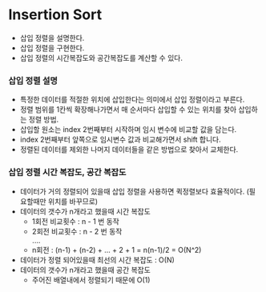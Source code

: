 # Insertion Sort
- 삽입 정렬을 설명한다.
- 삽입 정렬을 구현한다.
- 삽입 정렬의 시간복잡도와 공간복잡도를 계산할 수 있다.

### 삽입 정렬 설명
- 특정한 데이터를 적절한 위치에 삽입한다는 의미에서 삽입 정렬이라고 부른다.
- 정렬 범위를 1칸씩 확장해나가면서 매 순서마다 삽입할 수 있는 위치를 찾아 삽입하는 정렬 방법.
- 삽입할 원소는 index 2번째부터 시작하며 임시 변수에 비교할 값을 담는다.
- index 2번째부터 앞쪽으로 임시변수 값과 비교해가면서 shift 합니다.
- 정렬된 데이터를 제외한 나머지 데이터들을 같은 방법으로 찾아서 교체한다.

### 삽입 정렬 시간 복잡도, 공간 복잡도
- 데이터가 거의 정렬되어 있을때 삽입 정렬을 사용하면 퀵정렬보다 효율적이다. (필요할때만 위치를 바꾸므로)
- 데이터의 갯수가 n개라고 했을때 시간 복잡도
    - 1회전 비교횟수 : n - 1 번 동작
    - 2회전 비교횟수 : n - 2 번 동작 <br>
       ....
    - n회전 : (n-1) + (n-2) + ... + 2 + 1 = n(n-1)/2 = O(N^2)
- 데이터가 정렬 되어있을때 최선의 시간 복잡도 : O(N)
- 데이터의 갯수가 n개라고 했을때 공간 복잡도
    - 주어진 배열내에서 정렬되기 때문에 O(1)
